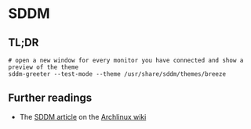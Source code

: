 # SDDM

## TL;DR

```shell
# open a new window for every monitor you have connected and show a preview of the theme
sddm-greeter --test-mode --theme /usr/share/sddm/themes/breeze
```

## Further readings

- The [SDDM article] on the [Archlinux wiki]

[archlinux wiki]: https://wiki.archlinux.org

[sddm article]: https://wiki.archlinux.org/index.php/SDDM
